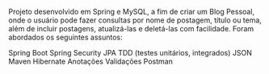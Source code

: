Projeto desenvolvido em Spring e MySQL, a fim de criar um Blog Pessoal, onde o usuário pode fazer consultas por nome de postagem, título ou tema, além de incluir postagens, atualizá-las e deletá-las com facilidade. Foram abordados os seguintes assuntos:

Spring Boot
Spring Security
JPA
TDD (testes unitários, integrados)
JSON
Maven
Hibernate
Anotações
Validações
Postman
